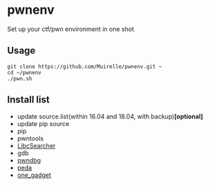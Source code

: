 # pwnenv

Set up your ctf/pwn environment in one shot

## Usage
```shell
git clone https://github.com/Muirelle/pwnenv.git ~
cd ~/pwnenv
./pwn.sh
```

## Install list

- update source.list(within 16.04 and 18.04, with backup)**[optional]**
- update pip source
- pip
- pwntools
- [LibcSearcher](https://github.com/lieanu/LibcSearcher.git)
- gdb
- [pwndbg](https://github.com/pwndbg/pwndbg)
- [peda](https://github.com/longld/peda.git)
- [one_gadget](https://github.com/david942j/one_gadget)









